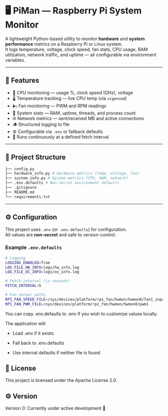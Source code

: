 # 🖥️ PiMan — Raspberry Pi System Monitor

A lightweight Python-based utility to monitor **hardware** and **system performance** metrics on a Raspberry Pi or Linux system.  
It logs temperature, voltage, clock speed, fan stats, CPU usage, RAM utilization, network traffic, and uptime — all configurable via environment variables.

---

## 🚀 Features

- 🧠 CPU monitoring — usage %, clock speed (GHz), voltage  
- 🌡️ Temperature tracking — live CPU temp (via `vcgencmd`)  
- 🌬️ Fan monitoring — PWM and RPM readings  
- 💾 System stats — RAM, uptime, threads, and process count  
- 🌐 Network metrics — sent/received MB and active connections  
- 🪵 Structured logging to file  
- ⚙️ Configurable via `.env` or fallback defaults  
- 🔄 Runs continuously at a defined fetch interval  

---

## 🧩 Project Structure

```bash
├── config.py
├── hardware_info.py # Hardware metrics (temp, voltage, fan)
├── system_info.py # System metrics (CPU, RAM, network)
├── .env.defaults # Non-secret environment defaults
├── .gitignore
├── README.md
└── requirements.txt
```

---

## ⚙️ Configuration

This project uses `.env` (or `.env.defaults`) for configuration.  
All values are **non-secret** and safe to version-control.

### Example `.env.defaults`

```bash
# Logging
LOGGING_ENABLED=True
LOG_FILE_HW_INFO=logs/hw_info.log
LOG_FILE_OS_INFO=logs/os_info.log

# Fetch interval (in seconds)
FETCH_INTERVAL=5

# Fan sensor paths
RPI_FAN_SPEED_FILE=/sys/devices/platform/rpi_fan/hwmon/hwmon0/fan1_input
RPI_FAN_PWM_FILE=/sys/devices/platform/rpi_fan/hwmon/hwmon0/pwm1
```

You can copy .env.defaults to .env if you wish to customize values locally.

The application will:

- Load .env if it exists

- Fall back to .env.defaults

- Use internal defaults if neither file is found

## 📜 License
This project is licensed under the Apache License 2.0.

## ⚙️ Version
Version 0: Currently under active development 🚧